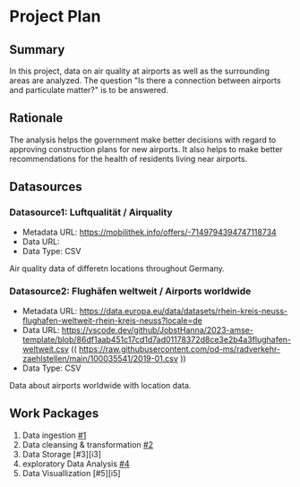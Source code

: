 # Project Plan

## Summary

<!-- Describe your data science project in max. 5 sentences. -->
In this project, data on air quality at airports as well as the surrounding areas are analyzed. 
The question "Is there a connection between airports and particulate matter?" is to be answered. 

## Rationale

<!-- Outline the impact of the analysis, e.g. which pains it solves. -->
The analysis helps the government make better decisions with regard to approving construction plans for new airports. It also helps to make better recommendations for the health of residents living near airports.

## Datasources

<!-- Describe each datasources you plan to use in a section. Use the prefic "DatasourceX" where X is the id of the datasource. -->

### Datasource1: Luftqualität / Airquality
* Metadata URL: https://mobilithek.info/offers/-7149794394747118734
* Data URL: 
* Data Type: CSV

Air quality data of differetn locations throughout Germany.

### Datasource2: Flughäfen weltweit / Airports worldwide
* Metadata URL: https://data.europa.eu/data/datasets/rhein-kreis-neuss-flughafen-weltweit-rhein-kreis-neuss?locale=de
* Data URL: https://vscode.dev/github/JobstHanna/2023-amse-template/blob/86df1aab451c17cd1d7ad01178372d8ce3e2b4a3flughafen-weltweit.csv 
(( https://raw.githubusercontent.com/od-ms/radverkehr-zaehlstellen/main/100035541/2019-01.csv ))
* Data Type: CSV 

Data about airports worldwide with location data.

## Work Packages

<!-- List of work packages ordered sequentially, each pointing to an issue with more details. -->

1. Data ingestion [#1][i1]
2. Data cleansing & transformation [#2][i2]
3. Data Storage [#3][i3]
4. exploratory Data Analysis [#4][i4]
5. Data Visuallization [#5][i5]

[i1]: https://github.com/jvalue/2023-amse-template/issues/1
[i2]:
[i3]:
[i4]:
[i5]:
